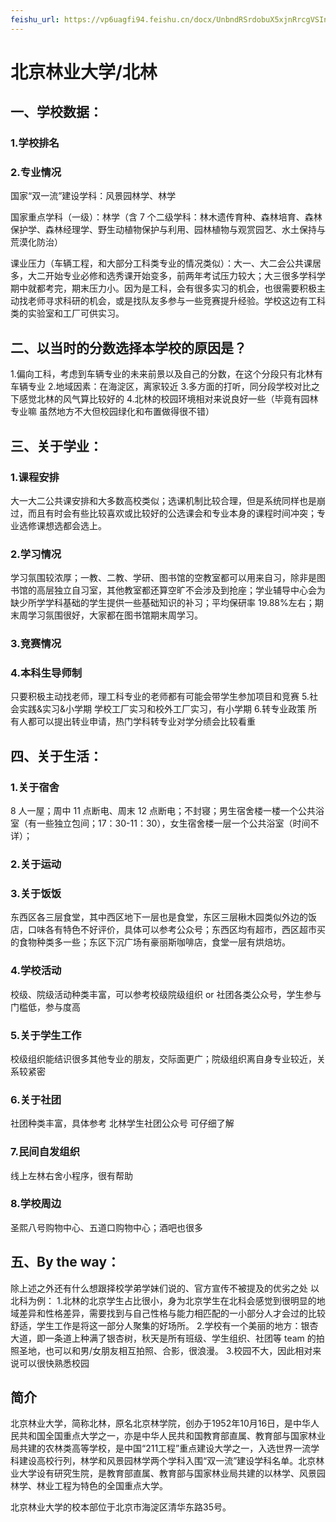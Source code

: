 ```yaml
---
feishu_url: https://vp6uagfi94.feishu.cn/docx/UnbndRSrdobuX5xjnRrcgVSIn13
---
```


# 北京林业大学/北林

## 一、学校数据：

### 1.学校排名

### 2.专业情况

国家“双一流”建设学科：风景园林学、林学

国家重点学科（一级）：林学（含 7 个二级学科：林木遗传育种、森林培育、森林保护学、森林经理学、野生动植物保护与利用、园林植物与观赏园艺、水土保持与荒漠化防治）

课业压力（车辆工程，和大部分工科类专业的情况类似）：大一、大二会公共课居多，大二开始专业必修和选秀课开始变多，前两年考试压力较大；大三很多学科学期中就都考完，期末压力小。因为是工科，会有很多实习的机会，也很需要积极主动找老师寻求科研的机会，或是找队友多参与一些竞赛提升经验。学校这边有工科类的实验室和工厂可供实习。

## 二、以当时的分数选择本学校的原因是？

1.偏向工科，考虑到车辆专业的未来前景以及自己的分数，在这个分段只有北林有车辆专业 2.地域因素：在海淀区，离家较近 3.多方面的打听，同分段学校对比之下感觉北林的风气算比较好的 4.北林的校园环境相对来说良好一些（毕竟有园林专业嘛 虽然地方不大但校园绿化和布置做得很不错）

## 三、关于学业：

### 1.课程安排

大一大二公共课安排和大多数高校类似；选课机制比较合理，但是系统同样也是崩过，而且有时会有些比较喜欢或比较好的公选课会和专业本身的课程时间冲突；专业选修课想选都会选上。

### 2.学习情况

学习氛围较浓厚；一教、二教、学研、图书馆的空教室都可以用来自习，除非是图书馆的高层独立自习室，其他教室都还算空旷不会涉及到抢座；学业辅导中心会为缺少所学学科基础的学生提供一些基础知识的补习；平均保研率 19.88%左右；期末周学习氛围很好，大家都在图书馆期末周学习。

### 3.竞赛情况

### 4.本科生导师制

只要积极主动找老师，理工科专业的老师都有可能会带学生参加项目和竞赛 5.社会实践&实习&小学期
学校工厂实习和校外工厂实习，有小学期 6.转专业政策
所有人都可以提出转业申请，热门学科转专业对学分绩会比较看重

## 四、关于生活：

### 1.关于宿舍

8 人一屋；周中 11 点断电、周末 12 点断电；不封寝；男生宿舍楼一楼一个公共浴室（有一些独立包间；17：30-11：30），女生宿舍楼一层一个公共浴室（时间不详）；

### 2.关于运动

### 3.关于饭饭

东西区各三层食堂，其中西区地下一层也是食堂，东区三层楸木园类似外边的饭店，口味各有特色不好评价，具体可以参考公众号；东西区均有超市，西区超市买的食物种类多一些；东区下沉广场有豪丽斯咖啡店，食堂一层有烘焙坊。

### 4.学校活动

校级、院级活动种类丰富，可以参考校级院级组织 or 社团各类公众号，学生参与门槛低，参与度高

### 5.关于学生工作

校级组织能结识很多其他专业的朋友，交际面更广；院级组织离自身专业较近，关系较紧密

### 6.关于社团

社团种类丰富，具体参考 北林学生社团公众号 可仔细了解

### 7.民间自发组织

线上左林右舍小程序，很有帮助

### 8.学校周边

圣熙八号购物中心、五道口购物中心；酒吧也很多

## 五、By the way：

除上述之外还有什么想跟择校学弟学妹们说的、官方宣传不被提及的优劣之处
以北科为例： 1.北林的北京学生占比很小，身为北京学生在北科会感觉到很明显的地域差异和性格差异，需要找到与自己性格与能力相匹配的一小部分人才会过的比较舒适，学生工作是将这一部分人聚集的好场所。 2.学校有一个美丽的地方：银杏大道，即一条道上种满了银杏树，秋天是所有班级、学生组织、社团等 team 的拍照圣地，也可以和男/女朋友相互拍照、合影，很浪漫。 3.校园不大，因此相对来说可以很快熟悉校园

## 简介

北京林业大学，简称北林，原名北京林学院，创办于1952年10月16日，是中华人民共和国全国重点大学之一，亦是中华人民共和国教育部直属、教育部与国家林业局共建的农林类高等学校，是中国“211工程”重点建设大学之一，入选世界一流学科建设高校行列，林学和风景园林学两个学科入围“双一流”建设学科名单。北京林业大学设有研究生院，是教育部直属、教育部与国家林业局共建的以林学、风景园林学、林业工程为特色的全国重点大学。

北京林业大学的校本部位于北京市海淀区清华东路35号。
